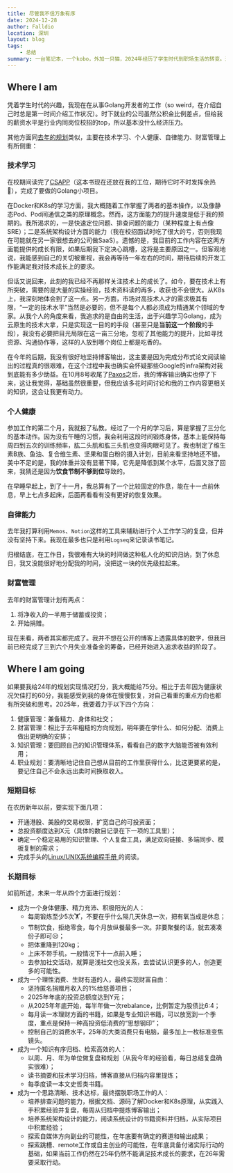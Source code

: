 ```yaml
---
title: 尽管我不信万象有序
date: 2024-12-28
author: Falldio
location: 深圳
layout: blog
tags:
    - 总结
summary: 一台笔记本，一个kobo，外加一只猫，2024年经历了学生时代到职场生活的转变。过去因为经济受困不得之物，现在似乎都稀松平常了。但在这种表象之下，我能感受到，变卖时间的固定工作制度，以及消费盛行的社会生活，正在慢慢锁死大多数人的可能性。在这种他者赋予的确定性道路背后，我必须思考、实践一条出路，给自己争取到真正的自由。
---
```


## Where I am

凭着学生时代的兴趣，我现在在从事Golang开发者的工作（so weird，在介绍自己时总是第一时间介绍工作状况）。时下就业的公司虽然公积金比例差点，但给我的薪资水平是行业内同岗位校招的top，所以基本没什么经济压力。

其他方面同[去年的规划](https://falldio.github.io/blog/2023/2023-12-31-%E8%8D%89%E9%97%B4%E6%B1%82%E6%B4%BB.html)类似，主要在技术学习、个人健康、自律能力、财富管理上有所侧重：

### 技术学习

在校期间读完了[CSAPP](https://book.douban.com/subject/27000879/)（这本书现在还放在我的工位，期待它时不时发挥余热🤔），完成了要做的Golang小项目。

在Docker和K8s的学习方面，我大概随着工作掌握了两者的基本操作，以及像静态Pod、Pod间通信之类的原理概念。然而，这方面能力的提升速度是低于我的预期的。我所渴求的，一是快速定位问题、排查问题的能力（某种程度上有点像SRE）；二是系统架构设计方面的能力（我在校招面试时吃了很大的亏，否则我现在可能就在另一家很想去的公司做SaaS）。遗憾的是，我目前的工作内容在这两方面能提供的成长有限，如果后期我下定决心跳槽，这将是主要原因之一。但客观地说，我能感到自己的关切被重视，我会再等待一年左右的时间，期待后续的开发工作能满足我对技术成长上的要求。

但话又说回来，此刻的我已经不再那样关注技术上的成长了。如今，要在技术上有所突破，需要的是大量的实操经验，技术资料读的再多，收获也不会很大。从K8s上，我深刻地体会到了这一点。另一方面，市场对高技术人才的需求极其有限，“一定的技术水平”当然是必要的，但不是每个人都必须成为精通某个领域的专家。从我个人的角度来看，我追求的是自由的生活，出于兴趣学习Golang，成为云原生的技术大拿，只是实现这一目的的手段（甚至只是**当前这一个阶段**的手段），我没有必要把目光局限在这一亩三分地，忽视了其他能力的提升，比如寻找资源、沟通协作等，这样的人放到哪个岗位上都是吃香的。

在今年的后期，我没有很好地坚持博客输出，这主要是因为完成分布式论文阅读输出的过程真的很艰难，在这个过程中我也确实会怀疑那些Google的infra架构对我到底能有多少助益。在10月8号收尾了[Paxos](https://falldio.github.io/blog/2024-10-8-paxos.html)之后，我的博客输出确实也停了下来，这让我觉得，基础虽然很重要，但我应该多花时间讨论和我的工作内容更相关的知识，这会让我更有动力。

### 个人健康

参加工作的第二个月，我就报了私教。经过了一个月的学习后，算是掌握了三分化的基本动作。因为没有午睡的习惯，我会利用这段时间锻炼身体，基本上能保持每周四到五次的训练频率，肱二头肌和肱三头肌也变得肉眼可见了。我也制定了维生素B族、鱼油、复合维生素、坚果和蛋白粉的摄入计划，目前来看坚持地还不错。美中不足的是，我的体重并没有显著下降，它先是降低到某个水平，后面又涨了回来，我猜还是因为**饮食节制不够到位**导致的。

在早睡早起上，到了十一月，我总算有了一个比较固定的作息，能在十一点前休息，早上七点多起床，后面再看看有没有更好的恢复效果。

### 自律能力

去年我打算利用`Memos`、`Notion`这样的工具来辅助进行个人工作学习的复盘，但并没有坚持下来。我现在最多也只是利用`Logseq`来记录读书笔记。

归根结底，在工作日，我很难有大块的时间做这种私人化的知识归纳，到了休息日，我又没能很好地分配我的时间，没把这一块的优先级拉起来。

### 财富管理

去年的财富管理计划有两点：

1. 将净收入的一半用于储蓄或投资；
2. 开始捐赠。

现在来看，两者其实都完成了。我并不想在公开的博客上透露具体的数字，但我目前已经完成了三到六个月失业准备金的筹备，已经开始进入追求收益的阶段了。

## Where I am going

如果要我给24年的规划实现情况打分，我大概能给75分。相比于去年因为健康状况欠佳打的60分，我能感受到我的身体在慢慢恢复，对自己看重的重点方向也都有所突破和思考。2025年，我要着力于以下四个方向：

1. 健康管理：兼备精力、身体和社交；
2. 财富管理：相比于去年粗糙的方向规划，明年要在学什么、如何分配、消费上做出更明确的安排；
3. 知识管理：要回顾自己的知识管理体系，看看自己的数字大脑能否被有效利用；
4. 职业规划：要清晰地记住自己想从目前的工作里获得什么，比这更要紧的是，要记住自己不会永远出卖时间换取收入。

### 短期目标

在农历新年以前，要实现下面几项：

+ 开通港股、美股的交易权限，扩宽自己的可投资面；
+ 总投资额度达到X元（具体的数目记录在下一项的工具里）；
+ 确定一个稳定易用的知识管理、个人复盘工具，满足双向链接、多端同步、模板复制的需求；
+ 完成手头的[Linux/UNIX系统编程手册
](https://book.douban.com/subject/25809330/)的阅读。

### 长期目标

如前所述，未来一年从四个方面进行规划：

+ 成为一个身体健康、精力充沛、积极阳光的人：
  + 每周锻炼至少5次🏋️，不要在乎什么隔几天休息一次，把有氧当成是休息；
  + 节制饮食，拒绝零食，每个月放纵餐最多一次。非要聚餐的话，就去凑凑份子即可😥；
  + 把体重降到120kg；
  + 上床不带手机，一般情况下十一点前入睡；
  + 去参加社交活动，就算是浅社交也没关系，去尝试认识更多的人，创造更多的可能性。
+ 成为一个理性消费、生财有道的人，最终实现财富自由：
  + 坚持匿名捐赠月收入的1%给慈善项目；
  + 2025年年底的投资总额度达到Y元；
  + 从2025年年底开始，每半年做一次rebalance，比例暂定为股债比6:4；
  + 每月读一本理财方面的书籍，如果是专业知识书籍，可以放宽到一个季度，重点是保持一种高投资低消费的“思想钢印”；
  + 控制自己的消费水平，25年的大类消费只有电脑，最多加上一枚标准变焦镜头。
+ 成为一个知识有序归档、检索高效的人：
  + 以周、月、年为单位做复盘和规划（从我今年的经验看，每日总结复盘确实很难）；
  + 读书摘要和技术学习归档，博客直接从归档内容里提炼；
  + 每季度读一本文史哲类书籍。
+ 成为一个思路清晰、技术达标，最终摆脱职场工作的人：
  + 培养排查问题的能力，根据文档、源码了解Docker和K8s原理，从实践入手积累经验并复盘，每周从归档中提炼博客输出；
  + 培养系统架构设计的能力，阅读系统设计的书籍资料并归档，从实际项目中积累经验；
  + 探索自媒体方向副业的可能性，在年底要有确定的赛道和输出成果；
  + 探索跳槽、remote工作或自主创业的可能性，在年底具备付诸实际行动的基础，如果当前工作仍然在25年仍然不能满足技术成长的要求，在26年需要采取行动。